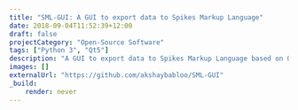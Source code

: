 ```yaml
---
title: "SML-GUI: A GUI to export data to Spikes Markup Language"
date: 2018-09-04T11:52:39+12:00
draft: false
projectCategory: "Open-Source Software"
tags: ["Python 3", "Qt5"]
description: "A GUI to export data to Spikes Markup Language based on Qt5."
images: []
externalUrl: "https://github.com/akshaybabloo/SML-GUI"
_build:
    render: never
---
```

